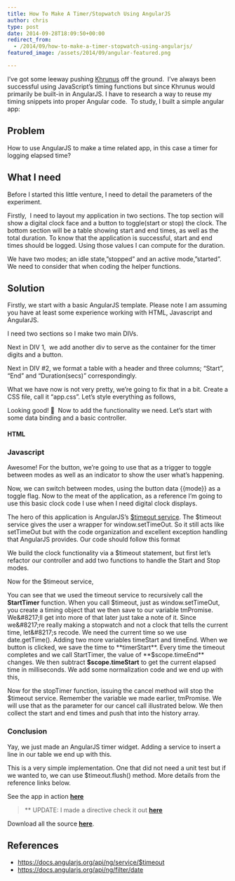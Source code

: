 ```yaml
---
title: How To Make A Timer/Stopwatch Using AngularJS
author: chris
type: post
date: 2014-09-28T18:09:50+00:00
redirect_from: 
  - /2014/09/how-to-make-a-timer-stopwatch-using-angularjs/
featured_image: /assets/2014/09/angular-featured.png

---
```

I&#8217;ve got some leeway pushing <a title="Khrunus" href="https://github.com/chrisbautista/Khrunus" target="_blank">Khrunus</a> off the ground.  I&#8217;ve always been successful using JavaScript&#8217;s timing functions but since Khrunus would primarily be built-in in AngularJS. I have to research a way to reuse my timing snippets into proper Angular code.  To study, I built a simple angular app:<!--more--> 

## Problem

How to use AngularJS to make a time related app, in this case a timer for logging elapsed time?

## What I need

Before I started this little venture, I need to detail the parameters of the experiment.

Firstly,  I need to layout my application in two sections. The top section will show a digital clock face and a button to toggle(start or stop) the clock. The bottom section will be a table showing start and end times, as well as the total duration. To know that the application is successful, start and end times should be logged. Using those values I can compute for the duration.

We have two modes; an idle state,&#8221;stopped&#8221; and an active mode,&#8221;started&#8221;. We need to consider that when coding the helper functions.

## Solution

Firstly, we start with a basic AngularJS template. Please note I am assuming you have at least some experience working with HTML, Javascript and AngularJS.



I need two sections so I make two main DIVs.



Next in DIV 1,  we add another div to serve as the container for the timer digits and a button.



Next in DIV #2, we format a table with a header and three columns; &#8220;Start&#8221;, &#8220;End&#8221; and &#8220;Duration(secs)&#8221; correspondingly.

What we have now is not very pretty, we&#8217;re going to fix that in a bit. Create a CSS file, call it &#8220;app.css&#8221;. Let&#8217;s style everything as follows,

Looking good! 🙂  Now to add the functionality we need. Let&#8217;s start with some data binding and a basic controller.

#### HTML



### Javascript



Awesome! For the button, we&#8217;re going to use that as a trigger to toggle between modes as well as an indicator to show the user what&#8217;s happening.

Now, we can switch between modes, using the button data {{mode}} as a toggle flag. Now to the meat of the application, as a reference I&#8217;m going to use this basic clock code I use when I need digital clock displays.

The hero of this application is AngularJS&#8217;s <a title="$timeout service" href="https://docs.angularjs.org/api/ng/service/$timeout" target="_blank">$timeout service</a>. The $timeout service gives the user a wrapper for window.setTimeOut. So it still acts like setTimeOut but with the code organization and excellent exception handling that AngularJS provides. Our code should follow this format

We build the clock functionality via a $timeout statement, but first let&#8217;s refactor our controller and add two functions to handle the Start and Stop modes.

Now for the $timeout service,



You can see that we used the timeout service to recursively call the **StartTimer** function. When you call $timeout, just as window.setTimeOut, you create a timing object that we then save to our variable tmPromise. We&#8217;ll get into more of that later just take a note of it. Since we&#8217;re really making a stopwatch and not a clock that tells the current time, let&#8217;s recode. We need the current time so we use date.getTime(). Adding two more variables timeStart and timeEnd. When we button is clicked, we save the time to **timerStart**. Every time the timeout completes and we call StartTimer, the value of **$scope.timeEnd** changes. We then subtract **$scope.timeStart** to get the current elapsed time in milliseconds. We add some normalization code and we end up with this,



Now for the stopTimer function, issuing the cancel method will stop the $timeout service. Remember the variable we made earlier, tmPromise. We will use that as the parameter for our cancel call illustrated below. We then collect the start and end times and push that into the history array.



### Conclusion

Yay, we just made an AngularJS timer widget. Adding a service to insert a line in our table we end up with this.





This is a very simple implementation. One that did not need a unit test but if we wanted to, we can use $timeout.flush() method. More details from the reference links below.

See the app in action <a title="here" href="http://chrisbautista.github.io/experiments/cbTimerDirective/public_html/" target="_blank"><strong>here</strong></a>

> ** UPDATE: I made a directive check it out <a title="here" href="http://chrisbautista.github.io/experiments/cbTimerDirective/public_html/" target="_blank"><strong>here</strong></a>

Download all the source <a title="angular js timer experiment zip file" href="http://chrisbautista.github.io/experiments/cbTimer/angularjs_timer_experiment.zip" target="_blank"><strong>here</strong></a>.

## References

  * https://docs.angularjs.org/api/ng/service/$timeout
  * https://docs.angularjs.org/api/ng/filter/date